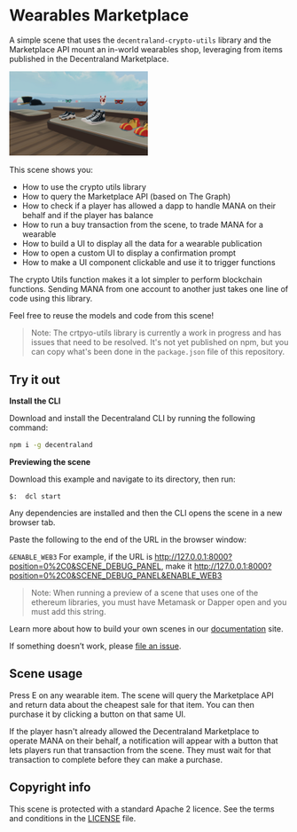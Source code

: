 # Wearables Marketplace

A simple scene that uses the `decentraland-crypto-utils` library and the Marketplace API mount an in-world wearables shop, leveraging from items published in the Decentraland Marketplace.

<img src="screenshot/screenshot.png" width="250">

This scene shows you:

- How to use the crypto utils library
- How to query the Marketplace API (based on The Graph)
- How to check if a player has allowed a dapp to handle MANA on their behalf and if the player has balance
- How to run a buy transaction from the scene, to trade MANA for a wearable
- How to build a UI to display all the data for a wearable publication
- How to open a custom UI to display a confirmation prompt
- How to make a UI component clickable and use it to trigger functions

The crypto Utils function makes it a lot simpler to perform blockchain functions. Sending MANA from one account to another just takes one line of code using this library.

Feel free to reuse the models and code from this scene!

> Note: The crtpyo-utils library is currently a work in progress and has issues that need to be resolved. It's not yet published on npm, but you can copy what's been done in the `package.json` file of this repository.

## Try it out

**Install the CLI**

Download and install the Decentraland CLI by running the following command:

```bash
npm i -g decentraland
```

**Previewing the scene**

Download this example and navigate to its directory, then run:

```
$:  dcl start
```

Any dependencies are installed and then the CLI opens the scene in a new browser tab.

Paste the following to the end of the URL in the browser window:

`&ENABLE_WEB3`
For example, if the URL is http://127.0.0.1:8000?position=0%2C0&SCENE_DEBUG_PANEL, make it http://127.0.0.1:8000?position=0%2C0&SCENE_DEBUG_PANEL&ENABLE_WEB3

> Note: When running a preview of a scene that uses one of the ethereum libraries, you must have Metamask or Dapper open and you must add this string.

Learn more about how to build your own scenes in our [documentation](https://docs.decentraland.org/) site.

If something doesn’t work, please [file an issue](https://github.com/decentraland-scenes/Awesome-Repository/issues/new).

## Scene usage

Press E on any wearable item. The scene will query the Marketplace API and return data about the cheapest sale for that item. You can then purchase it by clicking a button on that same UI.

If the player hasn't already allowed the Decentraland Marketplace to operate MANA on their behalf, a notification will appear with a button that lets players run that transaction from the scene. They must wait for that transaction to complete before they can make a purchase.

## Copyright info

This scene is protected with a standard Apache 2 licence. See the terms and conditions in the [LICENSE](/LICENSE) file.
